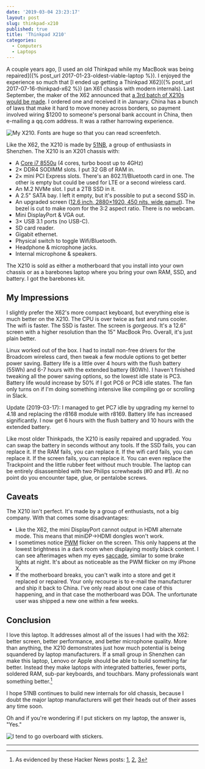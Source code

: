 ```yaml
---
date: '2019-03-04 23:23:17'
layout: post
slug: thinkpad-x210
published: true
title: 'Thinkpad X210'
categories:
  - Computers
  - Laptops
---
```


A couple years ago, [I used an old Thinkpad while my MacBook was being repaired]({% post_url 2017-01-23-oldest-viable-laptop %}). I enjoyed the experience so much that [I ended up getting a Thinkpad X62]({% post_url 2017-07-16-thinkpad-x62 %}) (an X61 chassis with modern internals). Last September, the maker of the X62 announced that [a 3rd batch of X210s would be made](https://www.facebook.com/lcdfans/posts/2144170785850022). I ordered one and received it in January. China has a bunch of laws that make it hard to move money across borders, so payment involved wiring $1200 to someone's personal bank account in China, then e-mailing a qq.com address. It was a rather harrowing experience.

![My X210. Fonts are huge so that you can read screenfetch.](/images/x210.jpg)

Like the X62, the X210 is made by [51NB](https://www.facebook.com/lcdfans), a group of enthusiasts in Shenzhen. The X210 is an X201 chassis with:

- A [Core i7 8550u](https://ark.intel.com/products/122589/Intel-Core-i7-8550U-Processor-8M-Cache-up-to-4-00-GHz-) (4 cores, turbo boost up to 4GHz)
- 2× DDR4 SODIMM slots. I put 32 GB of RAM in.
- 2× mini PCI Express slots. There's an 802.11/Bluetooth card in one. The other is empty but could be used for LTE or a second wireless card.
- An M.2 NVMe slot. I put a 2TB SSD in it.
- A 2.5" SATA bay. I left it empty, but it's possible to put a second SSD in.
- An upgraded screen ([12.6 inch, 2880×1920, 450 nits, wide gamut](/archive/BOE%20NV126A1M-N52%20Overview%20-%20Panelook.com%20(2020-03-14%204_29_17%20PM).html)). The bezel is cut to make room for the 3:2 aspect ratio. There is no webcam.
- Mini DisplayPort & VGA out.
- 3× USB 3.1 ports (no USB-C).
- SD card reader.
- Gigabit ethernet.
- Physical switch to toggle Wifi/Bluetooth.
- Headphone & microphone jacks.
- Internal microphone & speakers.

The X210 is sold as either a motherboard that you install into your own chassis or as a barebones laptop where you bring your own RAM, SSD, and battery. I got the barebones kit.


## My Impressions

I slightly prefer the X62's more compact keyboard, but everything else is much better on the X210. The CPU is over twice as fast and runs cooler. The wifi is faster. The SSD is faster. The screen is *gorgeous*. It's a 12.6" screen with a higher resolution than the 15" MacBook Pro. Overall, it's just plain better.

Linux worked out of the box. I had to install non-free drivers for the Broadcom wireless card, then tweak a few module options to get better power saving. Battery life is a little over 4 hours with the flush battery (55Wh) and 6-7 hours with the extended battery (80Wh). I haven't finished tweaking all the power saving options, so the lowest idle state is PC3. Battery life would increase by 50% if I got PC6 or PC8 idle states. The fan only turns on if I'm doing something intensive like compiling go or scrolling in Slack.

Update (2019-03-17): I managed to get PC7 idle by upgrading my kernel to 4.18 and replacing the r8168 module with r8169. Battery life has increased significantly. I now get 6 hours with the flush battery and 10 hours with the extended battery.

Like most older Thinkpads, the X210 is easily repaired and upgraded. You can swap the battery in seconds without any tools. If the SSD fails, you can replace it. If the RAM fails, you can replace it. If the wifi card fails, you can replace it. If the screen fails, you can replace it. You can even replace the Trackpoint and the little rubber feet without much trouble. The laptop can be entirely disassembled with two Philips screwheads (\#0 and \#1). At no point do you encounter tape, glue, or pentalobe screws.


## Caveats

The X210 isn't perfect. It's made by a group of enthusiasts, not a big company. With that comes some disadvantages:

- Like the X62, the mini DisplayPort cannot output in HDMI alternate mode. This means that miniDP&rarr;HDMI dongles won't work.
- I sometimes notice [PWM](https://en.wikipedia.org/wiki/Pulse-width_modulation) flicker on the screen. This only happens at the lowest brightness in a dark room when displaying mostly black content. I can see afterimages when my eyes [saccade](https://en.wikipedia.org/wiki/Saccade), similar to some brake lights at night. It's about as noticeable as the PWM flicker on my iPhone X.
- If the motherboard breaks, you can't walk into a store and get it replaced or repaired. Your only recourse is to e-mail the manufacturer and ship it back to China. I've only read about one case of this happening, and in that case the motherboard was DOA. The unfortunate user was shipped a new one within a few weeks.


## Conclusion

I love this laptop. It addresses almost all of the issues I had with the X62: better screen, better performance, and better microphone quality. More than anything, the X210 demonstrates just how much potential is being squandered by laptop manufacturers. If a small group in Shenzhen can make this laptop, Lenovo or Apple should be able to build something far better. Instead they make laptops with integrated batteries, fewer ports, soldered RAM, sub-par keyboards, and touchbars. Many professionals want something better.[^hn]

I hope 51NB continues to build new internals for old chassis, because I doubt the major laptop manufacturers will get their heads out of their asses any time soon.

Oh and if you're wondering if I put stickers on my laptop, the answer is, "Yes."

![I tend to go overboard with stickers.](/images/IMG_1004.jpg)

---

[^hn]: As evidenced by these Hacker News posts: [1](https://news.ycombinator.com/item?id=19246406), [2](https://news.ycombinator.com/item?id=15274644), [3](https://news.ycombinator.com/item?id=19413436)
